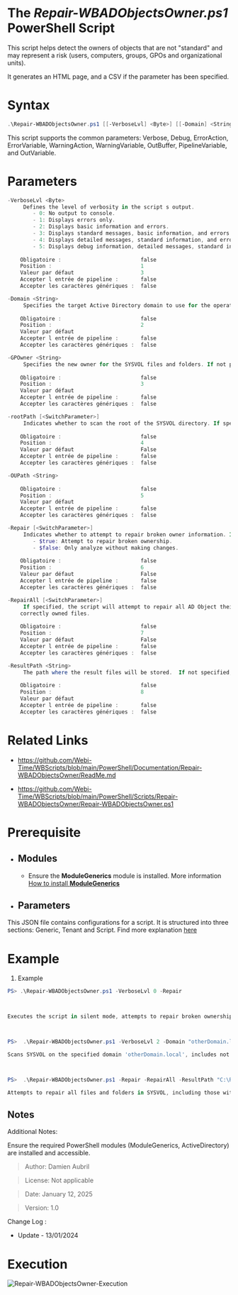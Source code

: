 ﻿# The *Repair-WBADObjectsOwner.ps1* PowerShell Script

This script helps detect the owners of objects that are not "standard" and may represent a risk 
(users, computers, groups, GPOs and organizational units).

It generates an HTML page, and a CSV if the parameter has been specified.

# Syntax
```powershell
.\Repair-WBADObjectsOwner.ps1 [[-VerboseLvl] <Byte>] [[-Domain] <String>] [[-GPOwner] <String>] [[-rootPath]] [[-OUPath] <String>] [[-Repair]] [[-RepairAll]] [[-ResultPath] <String>] [<CommonParameters>]
```

This script supports the common parameters: Verbose, Debug, ErrorAction, ErrorVariable, WarningAction, 
WarningVariable, OutBuffer, PipelineVariable, and OutVariable.

# Parameters
```powershell
-VerboseLvl <Byte>
     Defines the level of verbosity in the script s output.
        - 0: No output to console.
        - 1: Displays errors only.
        - 2: Displays basic information and errors.
        - 3: Displays standard messages, basic information, and errors.
        - 4: Displays detailed messages, standard information, and errors.
        - 5: Displays debug information, detailed messages, standard information, and errors.
    
    Obligatoire :                         false
    Position :                            1
    Valeur par défaut                     3
    Accepter l entrée de pipeline :       false
    Accepter les caractères génériques :  false
```
```powershell
-Domain <String>
     Specifies the target Active Directory domain to use for the operation. By default, the script uses the current domain of the system.
    
    Obligatoire :                         false
    Position :                            2
    Valeur par défaut                     
    Accepter l entrée de pipeline :       false
    Accepter les caractères génériques :  false
```
```powershell
-GPOwner <String>
     Specifies the new owner for the SYSVOL files and folders. If not provided, the user will be prompted to select the owner manually.
    
    Obligatoire :                         false
    Position :                            3
    Valeur par défaut                     
    Accepter l entrée de pipeline :       false
    Accepter les caractères génériques :  false
```
```powershell
-rootPath [<SwitchParameter>]
     Indicates whether to scan the root of the SYSVOL directory. If specified, the script will process the root path as well as any subdirectories.
    
    Obligatoire :                         false
    Position :                            4
    Valeur par défaut                     False
    Accepter l entrée de pipeline :       false
    Accepter les caractères génériques :  false
```
```powershell
-OUPath <String>
     
    Obligatoire :                         false
    Position :                            5
    Valeur par défaut                     
    Accepter l entrée de pipeline :       false
    Accepter les caractères génériques :  false
```
```powershell
-Repair [<SwitchParameter>]
     Indicates whether to attempt to repair broken owner information. If specified, the script will attempt to fix ownership issues.
        - $true: Attempt to repair broken ownership.
        - $false: Only analyze without making changes.
    
    Obligatoire :                         false
    Position :                            6
    Valeur par défaut                     False
    Accepter l entrée de pipeline :       false
    Accepter les caractères génériques :  false
```
```powershell
-RepairAll [<SwitchParameter>]
     If specified, the script will attempt to repair all AD Object their ownership is not equal to desired owner. This includes both broken and 
    correctly owned files.
    
    Obligatoire :                         false
    Position :                            7
    Valeur par défaut                     False
    Accepter l entrée de pipeline :       false
    Accepter les caractères génériques :  false
```
```powershell
-ResultPath <String>
     The path where the result files will be stored.  If not specified, the results are saved in the script directory.
    
    Obligatoire :                         false
    Position :                            8
    Valeur par défaut                     
    Accepter l entrée de pipeline :       false
    Accepter les caractères génériques :  false
```


# Related Links
- https://github.com/Webi-Time/WBScripts/blob/main/PowerShell/Documentation/Repair-WBADObjectsOwner/ReadMe.md

- https://github.com/Webi-Time/WBScripts/blob/main/PowerShell/Scripts/Repair-WBADObjectsOwner/Repair-WBADObjectsOwner.ps1
# Prerequisite
- ## Modules
	- Ensure the **ModuleGenerics** module is installed. More information [How to install **ModuleGenerics**](/PowerShell/ReadMe-Modules-Installation.md)


- ## Parameters

This JSON file contains configurations for a script. It is structured into three sections: Generic, Tenant and Script. Find more explanation [here](/PowerShell/ReadMe-JSON-File.md)

# Example

1. Example
```powershell
PS> .\Repair-WBADObjectsOwner.ps1 -VerboseLvl 0 -Repair



Executes the script in silent mode, attempts to repair broken ownership in SYSVOL, and saves the results in the default path.



PS>  .\Repair-WBADObjectsOwner.ps1 -VerboseLvl 2 -Domain "otherDomain.local" -ShowNotBroken 

Scans SYSVOL on the specified domain 'otherDomain.local', includes not broken files in the report, and provides detailed logging.



PS>  .\Repair-WBADObjectsOwner.ps1 -Repair -RepairAll -ResultPath "C:\Reports\SYSVOL_Report.html"

Attempts to repair all files and folders in SYSVOL, including those with correct ownership, and saves the report to the specified path.
```

## Notes
Additional Notes:

Ensure the required PowerShell modules (ModuleGenerics, ActiveDirectory) are installed and accessible.

>Author: Damien Aubril

>License: Not applicable

>Date: January 12, 2025


>Version: 1.0

Change Log :
- Update - 13/01/2024

# Execution
<img src='Repair-WBADObjectsOwner-Execution.png' alt='Repair-WBADObjectsOwner-Execution' width='auto' height='auto' />

